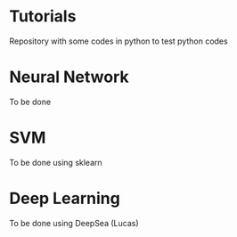 # Tutorials
Repository with some codes in python to test python codes

# Neural Network

To be done

# SVM

To be done using sklearn

# Deep Learning

To be done using DeepSea (Lucas)


